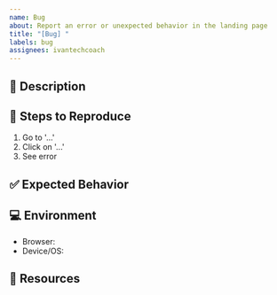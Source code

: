```yaml
---
name: Bug
about: Report an error or unexpected behavior in the landing page
title: "[Bug] "
labels: bug
assignees: ivantechcoach
---
```


## 🐛 Description
<!-- What went wrong? Provide a clear description of the bug -->

## 🔁 Steps to Reproduce
1. Go to '...'
2. Click on '...'
3. See error

## ✅ Expected Behavior
<!-- What should happen instead? -->

## 💻 Environment
- Browser:
- Device/OS:

## 📎 Resources
<!-- Screenshots, logs, or links -->

